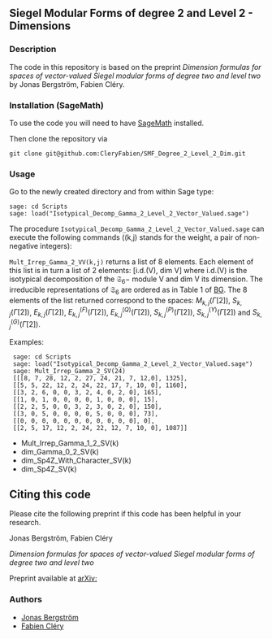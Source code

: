 ## Siegel Modular Forms of degree 2  and Level 2 - Dimensions
 
### Description

The code in this repository is based on the preprint 
*Dimension formulas for spaces of vector-valued Siegel modular forms of degree two and level two*
by Jonas Bergström, Fabien Cléry.

### Installation (SageMath)

To use the code you will need to have
[SageMath](https://www.sagemath.org) installed.

Then clone the repository via
```
git clone git@github.com:CleryFabien/SMF_Degree_2_Level_2_Dim.git
```
### Usage

Go to the newly created directory and from within Sage type: 
```
sage: cd Scripts
sage: load("Isotypical_Decomp_Gamma_2_Level_2_Vector_Valued.sage")
```

The procedure ``Isotypical_Decomp_Gamma_2_Level_2_Vector_Valued.sage`` can 
execute the following commands ((k,j) stands for the weight, a pair of 
non-negative integers):

``Mult_Irrep_Gamma_2_VV(k,j)`` returns a list of 8 elements. 
Each element of this list is in turn a list of 2 elements: [i.d.(V), dim V]
where i.d.(V) is the isotypical decomposition of the $`\mathfrak{S}_6-`$ module V and 
dim V its dimension. The irreducible representations of $`\mathfrak{S}_6`$ 
are ordered as in Table 1 of [BG](https://arxiv.org). The 8 elements 
of the list returned correspond to the spaces: 
$`M_{k,j}(\Gamma[2])`$, $`S_{k,j}(\Gamma[2])`$, $`E_{k,j}(\Gamma[2])`$, $`E^{(F)}_{k,j}(\Gamma[2])`$, 
$`E^{(Q)}_{k,j}(\Gamma[2])`$, $`S^{(P)}_{k,j}(\Gamma[2])`$, $`S^{(Y)}_{k,j}(\Gamma[2])`$ and 
$`S^{(G)}_{k,j}(\Gamma[2])`$.
 
Examples:
    
     sage: cd Scripts
     sage: load("Isotypical_Decomp_Gamma_2_Level_2_Vector_Valued.sage")
     sage: Mult_Irrep_Gamma_2_SV(24)
     [[[8, 7, 28, 12, 2, 27, 24, 21, 7, 12,0], 1325],
     [[5, 5, 22, 12, 2, 24, 22, 17, 7, 10, 0], 1160],
     [[3, 2, 6, 0, 0, 3, 2, 4, 0, 2, 0], 165],
     [[1, 0, 1, 0, 0, 0, 0, 1, 0, 0, 0], 15],
     [[2, 2, 5, 0, 0, 3, 2, 3, 0, 2, 0], 150],
     [[3, 0, 5, 0, 0, 0, 0, 5, 0, 0, 0], 73],
     [[0, 0, 0, 0, 0, 0, 0, 0, 0, 0, 0], 0],
     [[2, 5, 17, 12, 2, 24, 22, 12, 7, 10, 0], 1087]]
    
- Mult_Irrep_Gamma_1_2_SV(k)
- dim_Gamma_0_2_SV(k)
- dim_Sp4Z_With_Character_SV(k)
- dim_Sp4Z_SV(k)



Citing this code
--

Please cite the following preprint if this code has been helpful in your research.

Jonas Bergström, Fabien Cléry

*Dimension formulas for spaces of vector-valued Siegel modular forms of degree two and level two*

Preprint available at [arXiv:](https://arxiv.org)


### Authors

* [Jonas Bergström](https://www.su.se/english/profiles/jonab-1.190994) 
* [Fabien Cléry](https://vivo.brown.edu/display/fclery) 

